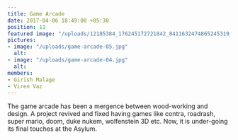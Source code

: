 ```yaml
---
title: Game Arcade
date: 2017-04-06 18:49:00 +05:30
position: 11
featured image: "/uploads/12185384_176245172721842_8411632474865245319_o.jpg"
pictures:
- image: "/uploads/game-arcade-05.jpg"
  alt:
- image: "/uploads/game-arcade-04.jpg"
  alt:
members:
- Girish Malage
- Viren Vaz
---
```


The game arcade has been a mergence between wood-working and design. A project revived and fixed having games like contra, roadrash, super mario, doom, duke nukem, wolfenstein 3D etc. Now, it is under-going its final touches at the Asylum.
